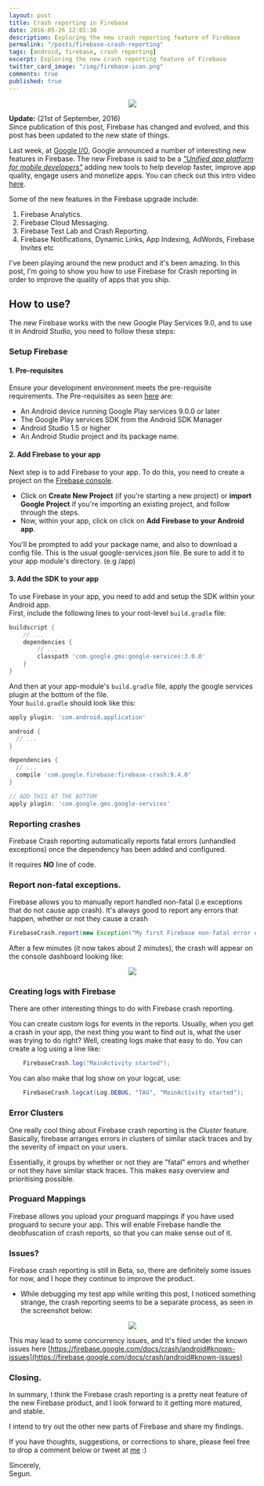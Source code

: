 ```yaml
---
layout: post
title: Crash reporting in Firebase
date: 2016-05-26 12:05:30
description: Exploring the new crash reporting feature of Firebase
permalink: "/posts/firebase-crash-reporting"
tags: [android, firebase, crash reporting]
excerpt: Exploring the new crash reporting feature of Firebase
twitter_card_image: "/img/firebase-icon.png"
comments: true
published: true
---
```


<p align="center">
	<img src="/img/firebase-icon.png">
</p>

**Update:** (21st of September, 2016)  
Since publication of this post, Firebase has changed and evolved, and this post has been updated to the new state of things.

Last week, at [Google I/O](https://events.google.com/io2016/), Google announced a
number of interesting new features in Firebase. The new Firebase is said to be a [_"Unified app platform for mobile developers"_](https://firebase.googleblog.com/2016/05/firebase-expands-to-become-unified-app-platform.html)
adding new tools to help develop faster, improve app quality, engage users and monetize apps. You
can check out this intro video [here](https://youtu.be/fgT6r4f9Apc).

Some of the new features in the Firebase upgrade include:  
  1. Firebase Analytics.  
  2. Firebase Cloud Messaging.  
  3. Firebase Test Lab and Crash Reporting.  
  4. Firebase Notifications, Dynamic Links, App Indexing, AdWords, Firebase Invites etc  

I've been playing around the new product and it's been amazing. In this post, I'm
going to show you how to use Firebase for Crash reporting in order to improve the
quality of apps that you ship.

## How to use?
The new Firebase works with the new Google Play Services 9.0, and to use it in Android Studio,
you need to follow these steps:  

### Setup Firebase

#### 1. Pre-requisites
Ensure your development environment meets the pre-requisite requirements. The Pre-requisites as seen [here](https://firebase.google.com/docs/android/setup#prerequisites) are:

  * An Android device running Google Play services 9.0.0 or later  
  * The Google Play services SDK from the Android SDK Manager  
  * Android Studio 1.5 or higher  
  * An Android Studio project and its package name.

#### 2. Add Firebase to your app
Next step is to add Firebase to your app. To do this, you need to create a project
on the [Firebase console](https://console.firebase.google.com/).  

  * Click on **Create New Project** (if you're starting a new project) or **import Google Project**
if you're importing an existing project, and follow through the steps.  
  * Now, within your app, click on click on **Add Firebase to your Android app**.  

You'll be prompted to add your package name, and also to download a config file.
This is the usual google-services.json file. Be sure to add it to your app module's directory.
(e.g /app)

#### 3. Add the SDK to your app
To use Firebase in your app, you need to add and setup the SDK within your Android app.  
First, include the following lines to your root-level `build.gradle` file:

```groovy
buildscript {
    // ...
    dependencies {
        // ...
        classpath 'com.google.gms:google-services:3.0.0'
    }
}
```

And then at your app-module's `build.gradle` file, apply the google services plugin at
the bottom of the file.  
Your `build.gradle` should look like this:

```groovy
apply plugin: 'com.android.application'

android {
  // ...
}

dependencies {
  // ...
  compile 'com.google.firebase:firebase-crash:9.4.0'
}

// ADD THIS AT THE BOTTOM
apply plugin: 'com.google.gms.google-services'
```


### Reporting crashes
Firebase Crash reporting automatically reports fatal errors (unhandled exceptions) once the dependency has been added and configured.

It requires **NO** line of code.

### Report non-fatal exceptions.
Firebase allows you to manually report handled non-fatal (i.e exceptions that do not cause app crash).
It's always good to report any errors that happen, whether or not they cause a crash

```java
FirebaseCrash.report(new Exception("My first Firebase non-fatal error on Android"));
```

After a few minutes (it now takes about 2 minutes), the crash will appear on the console dashboard looking like:

<p align="center">
	<img src="/img/firebase-crash-dashboard.png">
</p>

### Creating logs with Firebase
There are other interesting things to do with Firebase crash reporting.

You can create custom logs for events in the reports. Usually, when you get a crash in your app, the next thing you want to find out is, what the user was trying to do right?
Well, creating logs make that easy to do. You can create a log using a line like:

```java
    FirebaseCrash.log("MainActivity started");
```

You can also make that log show on your logcat, use:

```java
    FirebaseCrash.logcat(Log.DEBUG, "TAG", "MainActivity started");
```

### Error Clusters
One really cool thing about Firebase crash reporting is the _Cluster_ feature. Basically,
firebase arranges errors in clusters of similar stack traces and by the severity of impact on your users.

Essentially, it groups by whether or not they are "fatal" errors and whether or not they have similar stack traces. This makes easy overview and prioritising possible.

### Proguard Mappings
Firebase allows you upload your proguard mappings if you have used proguard to secure your app.
This will enable Firebase handle the deobfuscation of crash reports, so that you can make sense out of it.

### Issues?
Firebase crash reporting is still in Beta, so, there are definitely some issues for now,
and I hope they continue to improve the product.

  * While debugging my test app while writing this post, I noticed something strange, the
crash reporting seems to be a separate process, as seen in the screenshot below:

<p align="center">
	<img src="/img/firebase-background-process.png">
</p>

This may lead to some concurrency issues, and It's filed under the known issues here [https://firebase.google.com/docs/crash/android#known-issues](https://firebase.google.com/docs/crash/android#known-issues)

### Closing.
In summary, I think the Firebase crash reporting is a pretty neat feature of the new Firebase product,
and I look forward to it getting more matured, and stable.

I intend to try out the other new parts of Firebase and share my findings.

If you have thoughts, suggestions, or corrections to share, please feel free to drop a comment below or tweet at [me](https://twitter.com/segunfamisa) :)


Sincerely,  
Segun.

